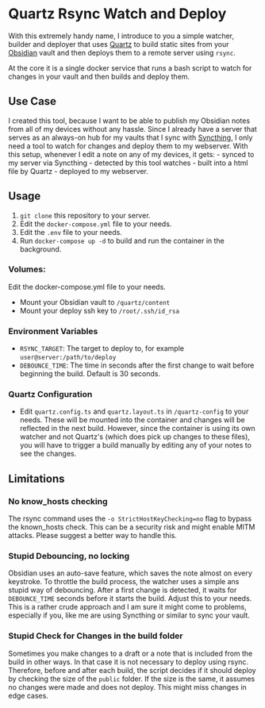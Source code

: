 # Quartz Rsync Watch and Deploy
With this extremely handy name, I introduce to you a simple watcher, builder and deployer that uses [Quartz](https://quartz.jzhao.xyz/) to build static sites from your [Obsidian](https://obsidian.md/) vault and then deploys them to a remote server using `rsync`.

At the core it is a single docker service that runs a bash script to watch for changes in your vault and then builds and deploy them.

## Use Case
I created this tool, because I want to be able to publish my Obsidian notes from all of my devices without any hassle. Since I already have a server that serves as an always-on hub for my vaults that I sync with [Syncthing](https://syncthing.net/), I only need a tool to watch for changes and deploy them to my webserver. 
With this setup, whenever I edit a note on any of my devices, it gets:
    - synced to my server via Syncthing
    - detected by this tool watches
    - built into a html file by Quartz
    - deployed to my webserver.

## Usage
1. `git clone` this repository to your server.
2. Edit the `docker-compose.yml` file to your needs.
3. Edit the `.env` file to your needs.
4. Run `docker-compose up -d` to build and run the container in the background.

### Volumes:
Edit the docker-compose.yml file to your needs.
- Mount your Obsidian vault to `/quartz/content`
- Mount your deploy ssh key to `/root/.ssh/id_rsa`

### Environment Variables
- `RSYNC_TARGET`: The target to deploy to, for example `user@server:/path/to/deploy`
- `DEBOUNCE_TIME`: The time in seconds after the first change to wait before beginning the build. Default is 30 seconds. 

### Quartz Configuration
- Edit `quartz.config.ts` and `quartz.layout.ts` in `/quartz-config` to your needs. These will be mounted into the container and changes will be reflected in the next build. However, since the container is using its own watcher and not Quartz's (which does pick up changes to these files), you will have to trigger a build manually by editing any of your notes to see the changes.

## Limitations

### No know_hosts checking
The rsync command uses the `-o StrictHostKeyChecking=no` flag to bypass the known_hosts check. This can be a security risk and might enable MITM attacks. Please suggest a better way to handle this.

### Stupid Debouncing, no locking
Obsidian uses an auto-save feature, which saves the note almost on every keystroke. To throttle the build process, the watcher uses a simple ans stupid way of debouncing. After a first change is detected, it waits for `DEBOUNCE_TIME` seconds before it starts the build. Adjust this to your needs. This is a rather crude approach and I am sure it might come to problems, especially if you, like me are using Syncthing or similar to sync your vault.

### Stupid Check for Changes in the build folder
Sometimes you make changes to a draft or a note that is included from the build in other ways. In that case it is not necessary to deploy using rsync. Therefore, before and after each build, the script decides if it should deploy by checking the size of the `public` folder. If the size is the same, it assumes no changes were made and does not deploy. This might miss changes in edge cases. 





